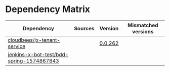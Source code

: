 # Dependency Matrix

Dependency | Sources | Version | Mismatched versions
---------- | ------- | ------- | -------------------
[cloudbees/jx-tenant-service](https://github.com/cloudbees/jx-tenant-service) |  | [0.0.262](https://github.com/cloudbees/jx-tenant-service/releases/tag/v0.0.262) | 
[jenkins-x-bot-test/bdd-spring-1574867843](https://github.com/jenkins-x-bot-test/bdd-spring-1574867843.git) |  | []() | 
